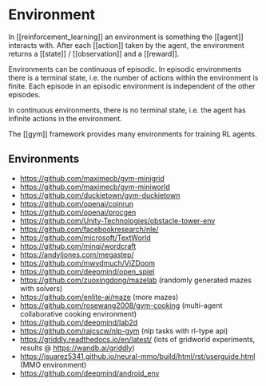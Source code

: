# Environment

In [[reinforcement_learning]] an environment is something the [[agent]] interacts with. After each [[action]] taken by the agent, the environment returns a [[state]] / [[observation]] and a [[reward]].

Environments can be continuous of episodic. In episodic environments there is a terminal state, i.e. the number of actions within the environment is finite. Each episode in an episodic environment is independent of the other episodes.

In continuous environments, there is no terminal state, i.e. the agent has infinite actions in the environment.

The [[gym]] framework provides many environments for training RL agents.

## Environments

- https://github.com/maximecb/gym-minigrid
- https://github.com/maximecb/gym-miniworld
- https://github.com/duckietown/gym-duckietown
- https://github.com/openai/coinrun
- https://github.com/openai/procgen
- https://github.com/Unity-Technologies/obstacle-tower-env
- https://github.com/facebookresearch/nle/
- https://github.com/microsoft/TextWorld
- https://github.com/minqi/wordcraft
- https://andyljones.com/megastep/
- https://github.com/mwydmuch/ViZDoom
- https://github.com/deepmind/open_spiel
- https://github.com/zuoxingdong/mazelab (randomly generated mazes with solvers)
- https://github.com/enlite-ai/maze (more mazes)
- https://github.com/rosewang2008/gym-cooking (multi-agent collaborative cooking environment)
- https://github.com/deepmind/lab2d
- https://github.com/rajcscw/nlp-gym (nlp tasks with rl-type api)
- https://griddly.readthedocs.io/en/latest/ (lots of gridworld experiments, results @ https://wandb.ai/griddly)
- https://jsuarez5341.github.io/neural-mmo/build/html/rst/userguide.html (MMO environment)
- https://github.com/deepmind/android_env
